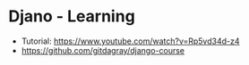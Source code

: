 #  Djano - Learning
* Tutorial: https://www.youtube.com/watch?v=Rp5vd34d-z4
* https://github.com/gitdagray/django-course
